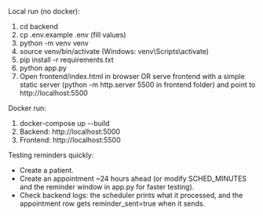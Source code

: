 Local run (no docker):
1. cd backend
2. cp .env.example .env  (fill values)
3. python -m venv venv
4. source venv/bin/activate  (Windows: venv\\Scripts\\activate)
5. pip install -r requirements.txt
6. python app.py
7. Open frontend/index.html in browser OR serve frontend with a simple static server (python -m http.server 5500 in frontend folder) and point to http://localhost:5500

Docker run:
1. docker-compose up --build
2. Backend: http://localhost:5000
3. Frontend: http://localhost:5500

Testing reminders quickly:
- Create a patient.
- Create an appointment ~24 hours ahead (or modify SCHED_MINUTES and the reminder window in app.py for faster testing).
- Check backend logs: the scheduler prints what it processed, and the appointment row gets reminder_sent=true when it sends.